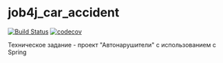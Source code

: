 # job4j_car_accident
[![Build Status](https://travis-ci.com/VitaliyNasypov/job4j_car_accident.svg?branch=master)](https://travis-ci.com/VitaliyNasypov/job4j_car_accident)
[![codecov](https://codecov.io/gh/VitaliyNasypov/job4j_car_accident/branch/master/graph/badge.svg?token=Q2L2RFRIO3)](https://codecov.io/gh/VitaliyNasypov/job4j_car_accident)

Техническое задание - проект "Автонарушители" с использованием с Spring


